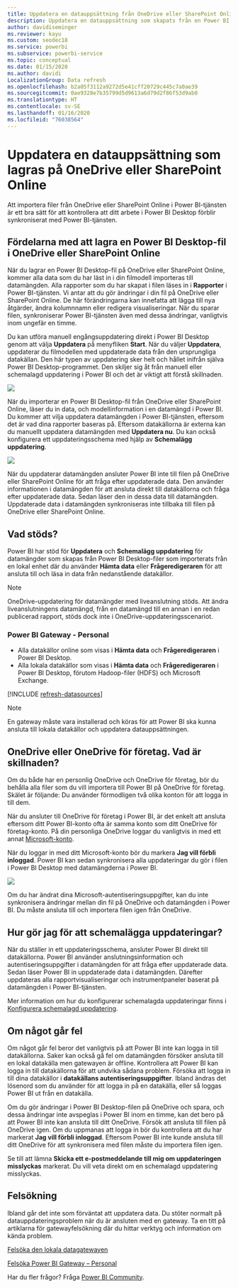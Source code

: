 ```yaml
---
title: Uppdatera en datauppsättning från OneDrive eller SharePoint Online
description: Uppdatera en datauppsättning som skapats från en Power BI Desktop-fil i OneDrive eller SharePoint Online
author: davidiseminger
ms.reviewer: kayu
ms.custom: seodec18
ms.service: powerbi
ms.subservice: powerbi-service
ms.topic: conceptual
ms.date: 01/15/2020
ms.author: davidi
LocalizationGroup: Data refresh
ms.openlocfilehash: b2a05f3112a9272d5e41cff20729c445c7a0ae39
ms.sourcegitcommit: 0ae9328e7b35799d5d9613a6d79d2f86f53d9ab0
ms.translationtype: HT
ms.contentlocale: sv-SE
ms.lasthandoff: 01/16/2020
ms.locfileid: "76038564"
---
```

# <a name="refresh-a-dataset-stored-on-onedrive-or-sharepoint-online"></a>Uppdatera en datauppsättning som lagras på OneDrive eller SharePoint Online
Att importera filer från OneDrive eller SharePoint Online i Power BI-tjänsten är ett bra sätt för att kontrollera att ditt arbete i Power BI Desktop förblir synkroniserat med Power BI-tjänsten.

## <a name="advantages-of-storing-a-power-bi-desktop-file-on-onedrive-or-sharepoint-online"></a>Fördelarna med att lagra en Power BI Desktop-fil i OneDrive eller SharePoint Online
När du lagrar en Power BI Desktop-fil på OneDrive eller SharePoint Online, kommer alla data som du har läst in i din filmodell importeras till datamängden. Alla rapporter som du har skapat i filen läses in i **Rapporter** i Power BI-tjänsten. Vi antar att du gör ändringar i din fil på OneDrive eller SharePoint Online. De här förändringarna kan innefatta att lägga till nya åtgärder, ändra kolumnnamn eller redigera visualiseringar. När du sparar filen, synkroniserar Power BI-tjänsten även med dessa ändringar, vanligtvis inom ungefär en timme.

Du kan utföra manuell engångsuppdatering direkt i Power BI Desktop genom att välja **Uppdatera** på menyfliken **Start**. När du väljer **Uppdatera**, uppdaterar du filmodellen med uppdaterade data från den ursprungliga datakällan. Den här typen av uppdatering sker helt och hållet inifrån själva Power BI Desktop-programmet. Den skiljer sig åt från manuell eller schemalagd uppdatering i Power BI och det är viktigt att förstå skillnaden.

![](media/refresh-desktop-file-onedrive/pbix-refresh.png)

När du importerar en Power BI Desktop-fil från OneDrive eller SharePoint Online, läser du in data, och modellinformation i en datamängd i Power BI. Du kommer att vilja uppdatera datamängden i Power BI-tjänsten, eftersom det är vad dina rapporter baseras på. Eftersom datakällorna är externa kan du manuellt uppdatera datamängden med **Uppdatera nu**. Du kan också konfigurera ett uppdateringsschema med hjälp av **Schemalägg uppdatering**. 

![](media/refresh-desktop-file-onedrive/powerbi-service-refresh.png)

När du uppdaterar datamängden ansluter Power BI inte till filen på OneDrive eller SharePoint Online för att fråga efter uppdaterade data. Den använder informationen i datamängden för att ansluta direkt till datakällorna och fråga efter uppdaterade data. Sedan läser den in dessa data till datamängden. Uppdaterade data i datamängden synkroniseras inte tillbaka till filen på OneDrive eller SharePoint Online.

## <a name="whats-supported"></a>Vad stöds?
Power BI har stöd för **Uppdatera** och **Schemalägg uppdatering** för datamängder som skapas från Power BI Desktop-filer som importerats från en lokal enhet där du använder **Hämta data** eller **Frågeredigeraren** för att ansluta till och läsa in data från nedanstående datakällor.

> [!NOTE]
> OneDrive-uppdatering för datamängder med liveanslutning stöds. Att ändra liveanslutningens datamängd, från en datamängd till en annan i en redan publicerad rapport, stöds dock inte i OneDrive-uppdateringsscenariot.

### <a name="power-bi-gateway---personal"></a>Power BI Gateway - Personal
* Alla datakällor online som visas i **Hämta data** och **Frågeredigeraren** i Power BI Desktop.
* Alla lokala datakällor som visas i **Hämta data** och **Frågeredigeraren** i Power BI Desktop, förutom Hadoop-filer (HDFS) och Microsoft Exchange.

<!-- Refresh Data sources-->
[!INCLUDE [refresh-datasources](./includes/refresh-datasources.md)]

> [!NOTE]
> En gateway måste vara installerad och köras för att Power BI ska kunna ansluta till lokala datakällor och uppdatera datauppsättningen.
> 
> 

## <a name="onedrive-or-onedrive-for-business-whats-the-difference"></a>OneDrive eller OneDrive för företag. Vad är skillnaden?
Om du både har en personlig OneDrive och OneDrive för företag, bör du behålla alla filer som du vill importera till Power BI på OneDrive för företag. Skälet är följande: Du använder förmodligen två olika konton för att logga in till dem.

När du ansluter till OneDrive för företag i Power BI, är det enkelt att ansluta eftersom ditt Power BI-konto ofta är samma konto som ditt OneDrive för företag-konto. På din personliga OneDrive loggar du vanligtvis in med ett annat [Microsoft-konto](https://account.microsoft.com).

När du loggar in med ditt Microsoft-konto bör du markera **Jag vill förbli inloggad**. Power BI kan sedan synkronisera alla uppdateringar du gör i filen i Power BI Desktop med datamängderna i Power BI.

![](media/refresh-desktop-file-onedrive/refresh_signin_keepmesignedin.png)

Om du har ändrat dina Microsoft-autentiseringsuppgifter, kan du inte synkronisera ändringar mellan din fil på OneDrive och datamängden i Power BI. Du måste ansluta till och importera filen igen från OneDrive.

## <a name="how-do-i-schedule-refresh"></a>Hur gör jag för att schemalägga uppdateringar?
När du ställer in ett uppdateringsschema, ansluter Power BI direkt till datakällorna. Power BI använder anslutningsinformation och autentiseringsuppgifter i datamängden för att fråga efter uppdaterade data. Sedan läser Power BI in uppdaterade data i datamängden. Därefter uppdateras alla rapportvisualiseringar och instrumentpaneler baserat på datamängden i Power BI-tjänsten.

Mer information om hur du konfigurerar schemalagda uppdateringar finns i [Konfigurera schemalagd uppdatering](refresh-scheduled-refresh.md).

## <a name="when-things-go-wrong"></a>Om något går fel
Om något går fel beror det vanligtvis på att Power BI inte kan logga in till datakällorna. Saker kan också gå fel om datamängden försöker ansluta till en lokal datakälla men gatewayen är offline. Kontrollera att Power BI kan logga in till datakällorna för att undvika sådana problem. Försöka att logga in till dina datakällor i **datakällans autentiseringsuppgifter**. Ibland ändras det lösenord som du använder för att logga in på en datakälla, eller så loggas Power BI ut från en datakälla.

Om du gör ändringar i Power BI Desktop-filen på OneDrive och spara, och dessa ändringar inte avspeglas i Power BI inom en timme, kan det bero på att Power BI inte kan ansluta till ditt OneDrive. Försök att ansluta till filen på OneDrive igen. Om du uppmanas att logga in bör du kontrollera att du har markerat **Jag vill förbli inloggad**. Eftersom Power BI inte kunde ansluta till ditt OneDrive för att synkronisera med filen måste du importera filen igen.

Se till att lämna **Skicka ett e-postmeddelande till mig om uppdateringen misslyckas** markerat. Du vill veta direkt om en schemalagd uppdatering misslyckas.

## <a name="troubleshooting"></a>Felsökning
Ibland går det inte som förväntat att uppdatera data. Du stöter normalt på datauppdateringsproblem när du är ansluten med en gateway. Ta en titt på artiklarna för gatewayfelsökning där du hittar verktyg och information om kända problem.

[Felsöka den lokala datagatewayen](service-gateway-onprem-tshoot.md)

[Felsöka Power BI Gateway – Personal](service-admin-troubleshooting-power-bi-personal-gateway.md)

Har du fler frågor? Fråga [Power BI Community](https://community.powerbi.com/).


